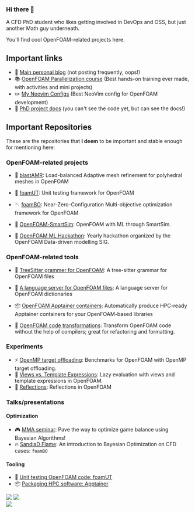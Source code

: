 ### Hi there 👋

A CFD PhD student who likes getting involved in DevOps and OSS, but just another
Math guy underneath.

You'll find cool OpenFOAM-related projects here.

<!--
**FoamScience/FoamScience** is a ✨ _special_ ✨ repository because its `README.md` (this file) appears on your GitHub profile.

Here are some ideas to get you started:

- 🔭 I’m currently working on ...
- 🌱 I’m currently learning ...
- 👯 I’m looking to collaborate on ...
- 🤔 I’m looking for help with ...
- 💬 Ask me about ...
- 📫 How to reach me: ...
- 😄 Pronouns: ...
- ⚡ Fun fact: ...
-->

## Important links

- 🚀 [Main personal blog](https://foamscience.github.io/) (not posting frequently, oops!)
- 📚 [OpenFOAM Parallelization course](https://openfoam-parallelisation-course.github.io/)
  (Best hands-on training ever made, with activities and mini projects)
- ✏️  [My Neovim Configs](https://github.com/FoamScience/configs.nvim)
  (Best NeoVim config for OpenFOAM development)
- 🎩 [PhD project docs](https://foamscience.github.io/MeshFreeFoam-Docs/) (you can't see the code yet, but can see the docs!)

## Important Repositories

These are the repositories that **I deem** to be important and stable enough for mentioning here:

### OpenFOAM-related projects

- 🔭 [blastAMR](https://github.com/STFS-TUDa/blastAMR): Load-balanced Adaptive mesh refinement for polyhedral meshes in OpenFOAM
- 🧪 [foamUT](https://github.com/FoamScience/foamUT): Unit testing framework for OpenFOAM
- 🪡 [foamBO](https://github.com/FoamScience/OpenFOAM-Multi-Objective-Optimization): Near-Zero-Configuration
  Multi-objective optimization framework for OpenFOAM

- 🤔 [OpenFOAM-SmartSim](https://github.com/OFDataCommittee/openfoam-smartsim): OpenFOAM with ML through SmartSim.
- 👯 [OpenFOAM ML Hackathon](https://github.com/OFDataCommittee/OFMLHackathon):
  Yearly hackathon organized by the OpenFOAM Data-driven modelling SIG.

### OpenFOAM-related tools

- 🏸 [TreeSitter grammer for OpenFOAM](https://github.com/FoamScience/tree-sitter-foam): A tree-sitter grammar for OpenFOAM files
- 💬 [A language server for OpenFOAM files](https://github.com/FoamScience/foam-language-server): A language server for OpenFOAM dictionaries

- 📦 [OpenFOAM Apptainer containers](https://github.com/FoamScience/openfoam-apptainer-packaging):
  Automatically produce HPC-ready Apptainer containers for your OpenFOAM-based libraries
- 💨 [OpenFOAM code transformations](https://github.com/FoamScience/openfoam-code-transformations):
  Transform OpenFOAM code without the help of compilers; great for refactoring and formatting.

### Experiments

- ⚡ [OpenMP target offloading](https://github.com/FoamScience/OpenMP-OpenFOAM-benchmarks):
  Benchmarks for OpenFOAM with OpenMP target offloading.
- 🌱 [Views vs. Template Expressions](https://github.com/FoamScience/LazyEvaluation-OpenFOAM-Exp):
  Lazy evaluation with views and template expressions in OpenFOAM.
- 🌱 [Reflections](https://github.com/FoamScience/openfoam-reflections): Reflections in OpenFOAM

### Talks/presentations

#### Optimization

- 🎮 [MMA seminar](https://foamscience.github.io/mma-seminar-byes-opt-presentation/): Pave the way to
  optimize game balance using Bayesian Algorithms!
- 🔥 [SandiaD Flame](https://foamscience.github.io/SandiaD-LTS-Bayesian-Optimization): An introduction
  to Bayesian Optimization on CFD cases: `foamBO`

#### Tooling

- 🧪 [Unit testing OpenFOAM code: foamUT](https://foamscience.github.io/openfoam-unit-testing-presentation)
- 📦 [Packaging HPC software: Apptainer](https://foamscience.github.io/openfoam-apptainer-containers-presentation/)


![](https://github-readme-stats.vercel.app/api?username=FoamScience&theme=transparent&hide_border=true&include_all_commits=true&count_private=false)
![](https://github-readme-streak-stats.herokuapp.com/?user=FoamScience&theme=transparent&hide_border=true)<br/>
![](https://github-readme-stats.vercel.app/api/top-langs/?username=FoamScience&theme=transparent&hide_border=true&include_all_commits=true&count_private=false&layout=compact)
